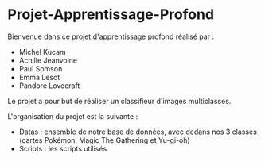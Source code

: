 # Projet-Apprentissage-Profond
Bienvenue dans ce projet d'apprentissage profond réalisé par :
- Michel Kucam
- Achille Jeanvoine
- Paul Somson
- Emma Lesot
- Pandore Lovecraft

Le projet a pour but de réaliser un classifieur d'images multiclasses.

L'organisation du projet est la suivante : 
- Datas : ensemble de notre base de données, avec dedans nos 3 classes (cartes Pokémon, Magic The Gathering et Yu-gi-oh)
- Scripts : les scripts utilisés